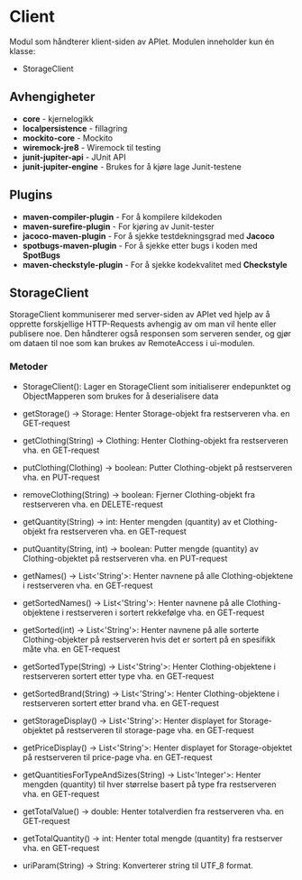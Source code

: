 # Client

Modul som håndterer klient-siden av APIet.
Modulen inneholder kun én klasse:

- StorageClient

## Avhengigheter

- **core** - kjernelogikk
- **localpersistence** - fillagring
- **mockito-core** - Mockito
- **wiremock-jre8** - Wiremock til testing
- **junit-jupiter-api** - JUnit API
- **junit-jupiter-engine** - Brukes for å kjøre lage Junit-testene

## Plugins

- **maven-compiler-plugin** - For å kompilere kildekoden
- **maven-surefire-plugin** - For kjøring av Junit-tester
- **jacoco-maven-plugin** - For å sjekke testdekningsgrad med **Jacoco**
- **spotbugs-maven-plugin** - For å sjekke etter bugs i koden med **SpotBugs**
- **maven-checkstyle-plugin** - For å sjekke kodekvalitet med **Checkstyle**

## StorageClient

StorageClient kommuniserer med server-siden av APIet ved hjelp av å opprette forskjellige HTTP-Requests avhengig av om man vil hente eller publisere noe. Den håndterer også responsen som serveren sender, og gjør om dataen til noe som kan brukes av RemoteAccess i ui-modulen.

### Metoder

- StorageClient(): Lager en StorageClient som initialiserer endepunktet og ObjectMapperen som brukes for å deserialisere data

- getStorage() -> Storage: Henter Storage-objekt fra restserveren vha. en GET-request

- getClothing(String) -> Clothing: Henter Clothing-objekt fra restserveren vha. en GET-request

- putClothing(Clothing) -> boolean: Putter Clothing-objekt på restserveren vha. en PUT-request

- removeClothing(String) -> boolean: Fjerner Clothing-objekt fra restserveren vha. en DELETE-request

- getQuantity(String) -> int: Henter mengden (quantity) av et Clothing-objekt fra restserveren vha. en GET-request

- putQuantity(String, int) -> boolean: Putter mengde (quantity) av Clothing-objektet på restserveren vha. en PUT-request 

- getNames() -> List<'String'>: Henter navnene på alle Clothing-objektene i restserveren vha. en GET-request

- getSortedNames() -> List<'String'>: Henter navnene på alle Clothing-objektene i restserveren i sortert rekkefølge vha. en GET-request

- getSorted(int) -> List<'String'>: Henter navnene på alle sorterte Clothing-objekter på restserveren hvis det er sortert på en spesifikk måte vha. en GET-request

- getSortedType(String) -> List<'String'>: Henter Clothing-objektene i restserveren sortert etter type vha. en GET-request

- getSortedBrand(String) -> List<'String'>: Henter Clothing-objektene i restserveren sortert etter brand vha. en GET-request

- getStorageDisplay() -> List<'String'>: Henter displayet for Storage-objektet på restserveren til storage-page vha. en GET-request

- getPriceDisplay() -> List<'String'>: Henter displayet for Storage-objektet på restserveren til price-page vha. en GET-request

- getQuantitiesForTypeAndSizes(String) -> List<'Integer'>: Henter mengden (quantity) til hver størrelse basert på type fra restserveren vha. en GET-request

- getTotalValue() -> double: Henter totalverdien fra restserveren vha. en GET-request

- getTotalQuantity() -> int: Henter total mengde (quantity) fra restserver vha. en GET-request

- uriParam(String) -> String: Konverterer string til UTF_8 format.